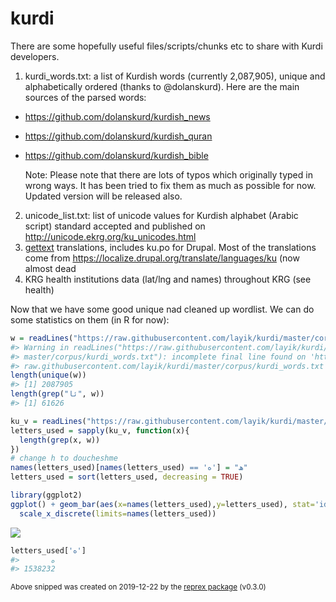 # kurdi

There are some hopefully useful files/scripts/chunks etc to share with Kurdi developers.

1. kurdi_words.txt: a list of Kurdish words (currently 2,087,905), unique and alphabetically ordered (thanks to @dolanskurd).
   Here are the main sources of the parsed words:

- https://github.com/dolanskurd/kurdish_news
- https://github.com/dolanskurd/kurdish_quran
- https://github.com/dolanskurd/kurdish_bible

  Note: Please note that there are lots of typos which originally typed in wrong ways. It has been tried to fix them as much as possible for now. Updated version will be released also.

2. unicode_list.txt: list of unicode values for Kurdish alphabet (Arabic script) standard accepted and published on http://unicode.ekrg.org/ku_unicodes.html
3. [gettext](https://en.wikipedia.org/wiki/Gettext) translations, includes ku.po for Drupal. Most of the translations come from https://localize.drupal.org/translate/languages/ku (now almost dead
4. KRG health institutions data (lat/lng and names) throughout KRG (see health)

Now that we have some good unique nad cleaned up wordlist. We can do some statistics on them (in R for now):

``` r
w = readLines("https://raw.githubusercontent.com/layik/kurdi/master/corpus/kurdi_words.txt")
#> Warning in readLines("https://raw.githubusercontent.com/layik/kurdi/
#> master/corpus/kurdi_words.txt"): incomplete final line found on 'https://
#> raw.githubusercontent.com/layik/kurdi/master/corpus/kurdi_words.txt'
length(unique(w))
#> [1] 2087905
length(grep("ئا", w))
#> [1] 61626

ku_v = readLines("https://raw.githubusercontent.com/layik/kurdi/master/corpus/letters_lines.txt")
letters_used = sapply(ku_v, function(x){
  length(grep(x, w))
})
# change h to doucheshme
names(letters_used)[names(letters_used) == 'ه'] = "ھ"
letters_used = sort(letters_used, decreasing = TRUE)

library(ggplot2)
ggplot() + geom_bar(aes(x=names(letters_used),y=letters_used), stat='identity') + xlab('Alphabet') + ylab('Frequency') + theme(axis.text.x = element_text(face = "bold", size = 18)) + scale_y_continuous(labels = scales::comma) + 
  scale_x_discrete(limits=names(letters_used))
```

![](https://i.imgur.com/Ba0gJk8.png)

``` r
letters_used['ە']
#>       ە 
#> 1538232
```

<sup>Above snipped was created on 2019-12-22 by the [reprex package](https://reprex.tidyverse.org) (v0.3.0)</sup>

